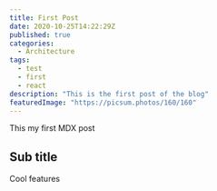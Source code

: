 ```yaml
---
title: First Post
date: 2020-10-25T14:22:29Z
published: true
categories:
  - Architecture
tags:
  - test
  - first
  - react
description: "This is the first post of the blog"
featuredImage: "https://picsum.photos/160/160"
---
```


This my first MDX post

## Sub title

Cool features
